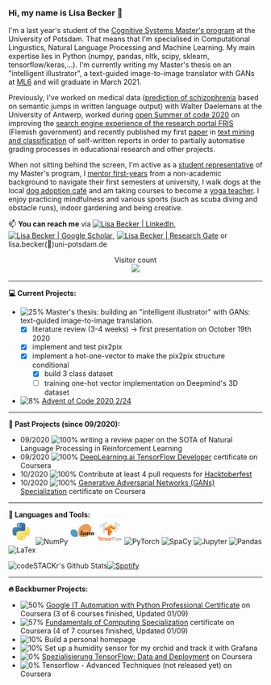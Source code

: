 ### Hi, my name is Lisa Becker 👋
I'm a last year's student of the [Cognitive Systems Master's program](https://www.ling.uni-potsdam.de/cogsys/ "Link to the University of Potsdam") at the University of Potsdam. That means that I'm specialised in Computational Linguistics, Natural Language Processing and Machine Learning. My main expertise lies in Python (numpy, pandas, nltk, scipy, sklearn, tensorflow/keras,...). I'm currently writing my Master's thesis on an "intelligent illustrator", a text-guided image-to-image translator with GANs at [ML6](https://ml6.eu "Link to ML6") and will graduate in March 2021.

Previously, I've worked on medical data ([prediction of schizophrenia](https://github.com/lisabecker/IM_SchizophreniaPrediction "Link to Github repo") based on semantic jumps in written language output) with Walter Daelemans at the University of Antwerp, worked during [open Summer of code 2020](https://osoc.be/editions/2020 "Link to osoc20") on improving the [search engine experience of the research portal FRIS](https://osoc20.github.io/FRISteam/ "Link to the project") (Flemish government) and recently published my first [paper](https://link.springer.com/article/10.1007/s10956-020-09865-1 "Link to paper") in [text mining and classification](https://github.com/lisabecker/PM_TextMining_TeacherReportsClassification "Link to Github repo") of self-written reports in order to partially automatise grading processes in educational research and other projects.

When not sitting behind the screen, I'm active as a [student representative](https://uni-potsdam.de/cogsys-fsr/) of my Master's program, I [mentor first-years](https://arbeiterkind.de/) from a non-academic background to navigate their first semesters at university, I walk dogs at the local [dog adoption café](https://www.dogsanddrinks.be/) and am taking courses to become a [yoga teacher](https://yogalife.be/teacher-training/). I enjoy practicing mindfulness and various sports (such as scuba diving and obstacle runs), indoor gardening and being creative.

:mailbox: **You can reach me** via [<img alt="Lisa Becker | LinkedIn" width="20px" src="https://cdn.jsdelivr.net/npm/simple-icons@v3/icons/linkedin.svg" />][linkedin], [<img alt="Lisa Becker | Google Scholar" width="20px" src="https://cdn.jsdelivr.net/npm/simple-icons@3.12.3/icons/googlescholar.svg" />][googlescholar], [<img alt="Lisa Becker | Research Gate" width="20px" src="https://cdn.jsdelivr.net/npm/simple-icons@3.12.3/icons/researchgate.svg" />][researchgate] or lisa.becker(:email:)uni-potsdam.de

<p align="center"> 
  Visitor count<br>
  <img src="https://profile-counter.glitch.me/lisabecker/count.svg" />
</p>

 __________________________________________________________________________________________________________________________________________________________________

 **:computer: Current Projects:**
- ![25%](https://progress-bar.dev/20) Master's thesis: building an "intelligent illustrator" with GANs: text-guided image-to-image translation. 
  - [x] literature review (3-4 weeks) -> first presentation on October 19th 2020
  - [x] implement and test pix2pix
  - [x] implement a hot-one-vector to make the pix2pix structure conditional
    - [x] build 3 class dataset
    - [ ] training one-hot vector implementation on Deepmind's 3D dataset
    
- ![8%](https://progress-bar.dev/8) [Advent of Code 2020 2/24](https://adventofcode.com/)

__________________________________________________________________________________________________________________________________________________________________

**:book: Past Projects (since 09/2020):**
- 09/2020 ![100%](https://progress-bar.dev/100) writing a review paper on the SOTA of Natural Language Processing in Reinforcement Learning
- 09/2020 ![100%](https://progress-bar.dev/100) [DeepLearning.ai TensorFlow Developer](https://www.coursera.org/professional-certificates/tensorflow-in-practice "Link to Coursera's Course") certificate on Coursera
- 10/2020 ![100%](https://progress-bar.dev/100) Contribute at least 4 pull requests for [Hacktoberfest](https://hacktoberfest.digitalocean.com/)
- 10/2020 ![100%](https://progress-bar.dev/100) [Generative Adversarial Networks (GANs) Specialization](https://www.coursera.org/specializations/generative-adversarial-networks-gans?skipBrowseRedirect=true) certificate on Coursera
    
 __________________________________________________________________________________________________________________________________________________________________

**:wrench: Languages and Tools:**</br>
<img src="https://raw.githubusercontent.com/github/explore/80688e429a7d4ef2fca1e82350fe8e3517d3494d/topics/python/python.png" alt="Python" width="50"/>
<img src="https://github.com/valohai/ml-logos/raw/master/numpy-logo.svg" alt="NumPy" width="50"/>
<img src="https://raw.githubusercontent.com/github/explore/80688e429a7d4ef2fca1e82350fe8e3517d3494d/topics/scikit-learn/scikit-learn.png" alt="Scikit-Learn" width="50"/>
<img src="https://raw.githubusercontent.com/github/explore/80688e429a7d4ef2fca1e82350fe8e3517d3494d/topics/tensorflow/tensorflow.png" alt="Tensorflow" width="50"/>
<img src="https://github.com/pytorch/pytorch/blob/master/docs/source/_static/img/pytorch-logo-dark.png" alt="PyTorch" width="100"/>
<img src="https://github.com/explosion/spaCy/raw/master/website/src/images/logo.svg" alt="SpaCy" width="100"/>
<img src="https://github.com/jupyter/design/raw/master/logos/Rectangle%20Logo/rectanglelogo-greytext-orangebody-greymoons/rectanglelogo-greytext-orangebody-greymoons.svg" alt="Jupyter" width="100"/>
<img src="https://github.com/valohai/ml-logos/raw/master/pandas.svg" alt="Pandas" width="100"/>
<img src="https://camo.githubusercontent.com/27a6fe535791bdc7cfe877e27cbfd1f94ce8fe23/68747470733a2f2f75706c6f61642e77696b696d656469612e6f72672f77696b6970656469612f636f6d6d6f6e732f392f39322f4c615465585f6c6f676f2e737667" alt="LaTex" width="80"/>

<img align="left" alt="codeSTACKr's Github Stats" src="https://github-readme-stats.lisabecker.vercel.app/api?username=lisabecker&show_icons=true&hide_border=true&theme=vue"/>

[![Spotify](https://novatorem.lisabecker.vercel.app/api/spotify)](https://open.spotify.com/user/shiba93)

[linkedin]: https://www.linkedin.com/in/becker-lisa/
[googlescholar]: https://scholar.google.com/citations?user=j2bngpgAAAAJ&hl=en
[researchgate]: https://www.researchgate.net/profile/Lisa_Becker11



 __________________________________________________________________________________________________________________________________________________________________

 **:fire: Backburner Projects:**
- ![50%](https://progress-bar.dev/50) [Google IT Automation with Python Professional Certificate](https://www.coursera.org/professional-certificates/google-it-automation#courses "Link to Coursera's Course") on Coursera (3 of 6 courses finished, Updated 01/09)
- ![57%](https://progress-bar.dev/57) [Fundamentals of Computing Specialization](https://www.coursera.org/specializations/computer-fundamentals#courses "Link to Coursera's Course")
 certificate on Coursera (4 of 7 courses finished, Updated 01/09)
- ![10%](https://progress-bar.dev/10) Build a personal homepage
- ![10%](https://progress-bar.dev/10) Set up a humidity sensor for my orchid and track it with Grafana
- ![0%](https://progress-bar.dev/0) [Spezialisierung TensorFlow: Data and Deployment](https://www.coursera.org/specializations/tensorflow-data-and-deployment?utm_source=Email&utm_medium=TheBatch&utm_campaign=TF3) on Coursera
- ![0%](https://progress-bar.dev/0) Tensorflow - Advanced Techniques (not released yet) on Coursera

